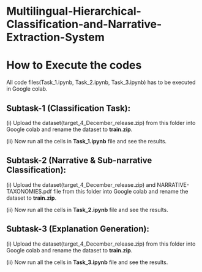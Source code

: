 # Multilingual-Hierarchical-Classification-and-Narrative-Extraction-System

# How to Execute the codes

All code files(Task_1.ipynb, Task_2.ipynb, Task_3.ipynb) has to be executed in Google colab.

## Subtask-1 (Classification Task):

(i) Upload the dataset(target_4_December_release.zip) from this folder into Google colab and rename the dataset to **train.zip**.

(ii) Now run all the cells in **Task_1.ipynb** file and see the results.


## Subtask-2 (Narrative & Sub-narrative Classification):

(i) Upload the dataset(target_4_December_release.zip) and NARRATIVE-TAXONOMIES.pdf file from this folder into Google colab and rename the dataset to **train.zip**.

(ii) Now run all the cells in **Task_2.ipynb** file and see the results.


## Subtask-3 (Explanation Generation):

(i) Upload the dataset(target_4_December_release.zip) from this folder into Google colab and rename the dataset to **train.zip**.

(ii) Now run all the cells in **Task_3.ipynb** file and see the results.
